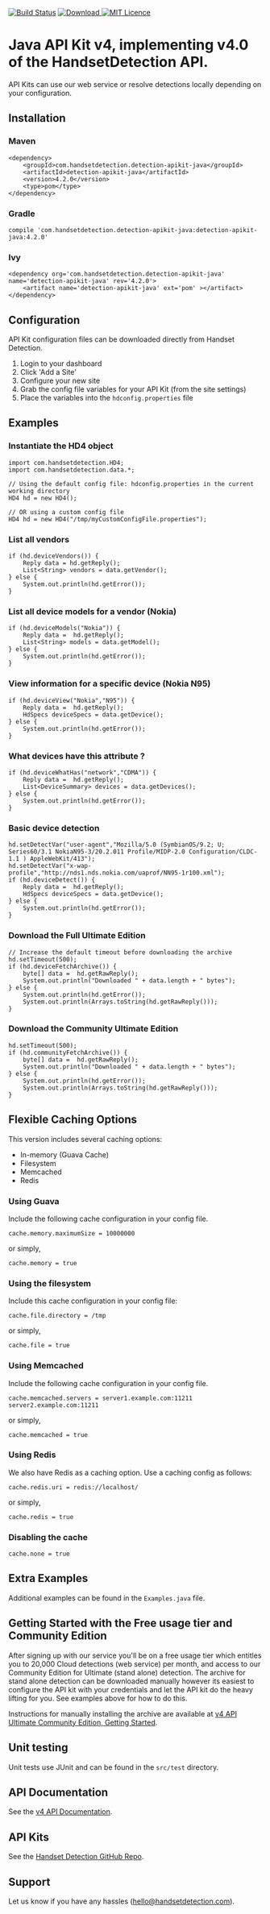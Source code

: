 [![Build Status](https://travis-ci.org/HandsetDetection/detection-apikit-java.svg?branch=master)](https://travis-ci.org/HandsetDetection/detection-apikit-java)
[ ![Download](https://api.bintray.com/packages/bintray/jcenter/com.handsetdetection.detection-apikit-java%3Adetection-apikit-java/images/download.svg) ](https://bintray.com/bintray/jcenter/com.handsetdetection.detection-apikit-java%3Adetection-apikit-java/_latestVersion) 
[![MIT Licence](https://badges.frapsoft.com/os/mit/mit.png?v=103)](https://opensource.org/licenses/mit-license.php)

# Java API Kit v4, implementing v4.0 of the HandsetDetection API. #

API Kits can use our web service or resolve detections locally 
depending on your configuration.


## Installation ##

### Maven ###

	<dependency>
 		<groupId>com.handsetdetection.detection-apikit-java</groupId>
 		<artifactId>detection-apikit-java</artifactId>
 		<version>4.2.0</version>
 		<type>pom</type>
	</dependency>

### Gradle ###

	compile 'com.handsetdetection.detection-apikit-java:detection-apikit-java:4.2.0'

### Ivy ###

	<dependency org='com.handsetdetection.detection-apikit-java' name='detection-apikit-java' rev='4.2.0'>
		<artifact name='detection-apikit-java' ext='pom' ></artifact>
	</dependency>

## Configuration ##

API Kit configuration files can be downloaded directly from Handset Detection.

1. Login to your dashboard
2. Click 'Add a Site'
3. Configure your new site
4. Grab the config file variables for your API Kit (from the site settings)
5. Place the variables into the `hdconfig.properties` file


## Examples ##

### Instantiate the HD4 object ###

    import com.handsetdetection.HD4;
    import com.handsetdetection.data.*;

    // Using the default config file: hdconfig.properties in the current working directory
    HD4 hd = new HD4();

    // OR using a custom config file
    HD4 hd = new HD4("/tmp/myCustomConfigFile.properties");

### List all vendors ###

    if (hd.deviceVendors()) {
        Reply data = hd.getReply();
        List<String> vendors = data.getVendor();
    } else {
        System.out.println(hd.getError());
    }

### List all device models for a vendor (Nokia) ###

    if (hd.deviceModels("Nokia")) {
        Reply data =  hd.getReply();
        List<String> models = data.getModel();
    } else {
        System.out.println(hd.getError());
    }

### View information for a specific device (Nokia N95) ###

    if (hd.deviceView("Nokia","N95")) {
        Reply data =  hd.getReply();
        HdSpecs deviceSpecs = data.getDevice();
    } else {
        System.out.println(hd.getError());
    }

### What devices have this attribute ? ###

    if (hd.deviceWhatHas("network","CDMA")) {
        Reply data =  hd.getReply();
        List<DeviceSummary> devices = data.getDevices();
    } else {
        System.out.println(hd.getError());
    }

### Basic device detection ###

    hd.setDetectVar("user-agent","Mozilla/5.0 (SymbianOS/9.2; U; Series60/3.1 NokiaN95-3/20.2.011 Profile/MIDP-2.0 Configuration/CLDC-1.1 ) AppleWebKit/413");
    hd.setDetectVar("x-wap-profile","http://nds1.nds.nokia.com/uaprof/NN95-1r100.xml");
    if (hd.deviceDetect()) {
        Reply data =  hd.getReply();
        HdSpecs deviceSpecs = data.getDevice();
    } else {
        System.out.println(hd.getError());
    }

### Download the Full Ultimate Edition ###

    // Increase the default timeout before downloading the archive
    hd.setTimeout(500);
    if (hd.deviceFetchArchive()) {
        byte[] data =  hd.getRawReply();
        System.out.println("Downloaded " + data.length + " bytes");
    } else {
        System.out.println(hd.getError());
        System.out.println(Arrays.toString(hd.getRawReply()));
    }

### Download the Community Ultimate Edition ###

    hd.setTimeout(500);
    if (hd.communityFetchArchive()) {
        byte[] data =  hd.getRawReply();
        System.out.println("Downloaded " + data.length + " bytes");
    } else {
        System.out.println(hd.getError());
        System.out.println(Arrays.toString(hd.getRawReply()));
    }

## Flexible Caching Options

This version includes several caching options:

* In-memory (Guava Cache)
* Filesystem
* Memcached
* Redis

### Using Guava

Include the following cache configuration in your config file.

    cache.memory.maximumSize = 10000000

or simply, 

    cache.memory = true

### Using the filesystem

Include this cache configuration in your config file:

    cache.file.directory = /tmp

or simply,

    cache.file = true

### Using Memcached

Include the following cache configuration in your config file.

    cache.memcached.servers = server1.example.com:11211 server2.example.com:11211

or simply,

    cache.memcached = true


### Using Redis

We also have Redis as a caching option. Use a caching config as follows:

    cache.redis.uri = redis://localhost/

or simply,

    cache.redis = true

### Disabling the cache

    cache.none = true

## Extra Examples ##

Additional examples can be found in the `Examples.java` file.


## Getting Started with the Free usage tier and Community Edition ##

After signing up with our service you'll be on a free usage tier which entitles you to 20,000 Cloud detections (web service)
per month, and access to our Community Edition for Ultimate (stand alone) detection. The archive for stand alone detection
can be downloaded manually however its easiest to configure the API kit with your credentials and let the API kit do the
heavy lifting for you. See examples above for how to do this.

Instructions for manually installing the archive are available at [v4 API Ultimate Community Edition, Getting Started](https://handsetdetection.readme.io/docs/getting-started-with-ultimate-community-full-editions).


## Unit testing ##

Unit tests use JUnit and can be found in the `src/test` directory.


## API Documentation ##

See the [v4 API Documentation](https://handsetdetection.readme.io).


## API Kits ##

See the [Handset Detection GitHub Repo](https://github.com/HandsetDetection).


## Support ##

Let us know if you have any hassles (hello@handsetdetection.com).
